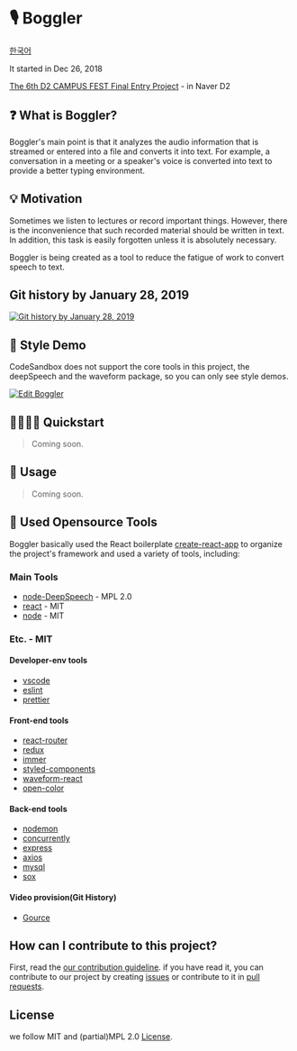 # 🎙 Boggler

[한국어](README-KR.md)

It started in Dec 26, 2018

[The 6th D2 CAMPUS FEST Final Entry Project](https://github.com/D2CampusFest/6th) - in Naver D2

## ❓ What is Boggler?

Boggler's main point is that it analyzes the audio information that is streamed or entered into a file and converts it into text. For example, a conversation in a meeting or a speaker's voice is converted into text to provide a better typing environment.

## 💡 Motivation

Sometimes we listen to lectures or record important things. However, there is the inconvenience that such recorded material should be written in text. In addition, this task is easily forgotten unless it is absolutely necessary.

Boggler is being created as a tool to reduce the fatigue of work to convert speech to text.

## Git history by January 28, 2019

[![Git history by January 28, 2019](https://img.youtube.com/vi/mcGezqSdXi8/0.jpg)](https://www.youtube.com/watch?v=mcGezqSdXi8&feature=youtu.be)

## 💅 Style Demo

CodeSandbox does not support the core tools in this project, the deepSpeech and the waveform package, so you can only see style demos.

[![Edit Boggler](https://codesandbox.io/static/img/play-codesandbox.svg)](https://codesandbox.io/s/6n2orxr5yz)

## 🏃‍♂️🏃‍♀️ Quickstart

> Coming soon.

## 🚀 Usage

> Coming soon.

## 🔧 Used Opensource Tools

Boggler basically used the React boilerplate [create-react-app](https://github.com/facebook/create-react-app) to organize the project's framework and used a variety of tools, including:

### Main Tools

- [node-DeepSpeech](https://github.com/teamthesol/ndoe-DeepSpeech) - MPL 2.0
- [react](https://github.com/facebook/react) - MIT
- [node](https://github.com/nodejs/node) - MIT

### Etc. - MIT

#### Developer-env tools

- [vscode](https://github.com/Microsoft/vscode)
- [eslint](https://github.com/eslint/eslint)
- [prettier](https://github.com/prettier/prettier)

#### Front-end tools

- [react-router](https://github.com/ReactTraining/react-router)
- [redux](https://github.com/reduxjs/redux)
- [immer](https://github.com/mweststrate/immer)
- [styled-components](https://github.com/styled-components/styled-components)
- [waveform-react](https://github.com/ruebel/waveform-react)
- [open-color](https://github.com/yeun/open-color)

#### Back-end tools

- [nodemon](https://github.com/remy/nodemon)
- [concurrently](https://github.com/kimmobrunfeldt/concurrently)
- [express](https://github.com/expressjs/express)
- [axios](https://github.com/axios/axios)
- [mysql](https://github.com/mysqljs/mysql)
- [sox](http://sox.sourceforge.net/)

#### Video provision(Git History)

- [Gource](https://gource.io/)

## How can I contribute to this project?

First, read the [our contribution guideline](CONTRIBUTING.md). if you have read it, you can contribute to our project by creating [issues](https://github.com/teamthesol/boggler/issues) or contribute to it in [pull requests](https://github.com/teamthesol/boggler/pulls).

## License

we follow MIT and (partial)MPL 2.0 [License](LICENSE).
